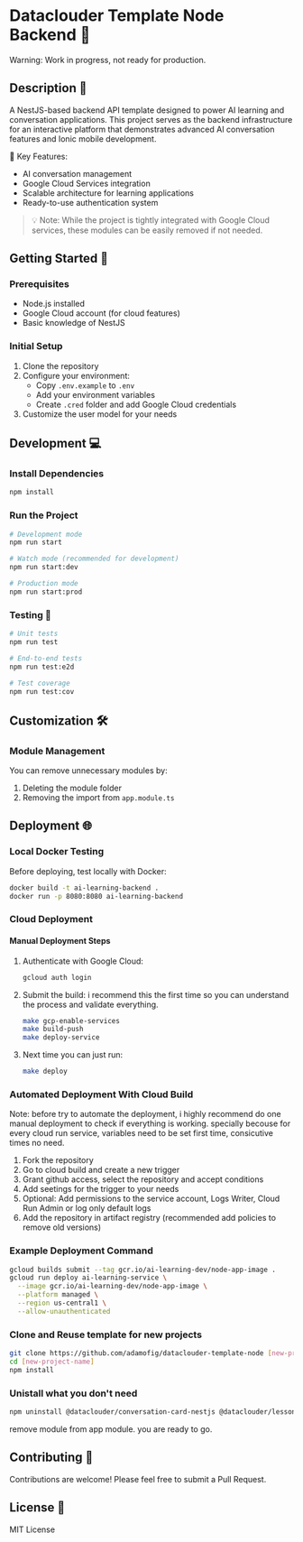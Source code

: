 # Dataclouder Template Node Backend 🤖

Warning: Work in progress, not ready for production.

## Description 📝

A NestJS-based backend API template designed to power AI learning and conversation applications. This project serves as the backend infrastructure for an interactive platform that demonstrates advanced AI conversation features and Ionic mobile development.

🎯 Key Features:

- AI conversation management
- Google Cloud Services integration
- Scalable architecture for learning applications
- Ready-to-use authentication system

> 💡 Note: While the project is tightly integrated with Google Cloud services, these modules can be easily removed if not needed.

## Getting Started 🚀

### Prerequisites

- Node.js installed
- Google Cloud account (for cloud features)
- Basic knowledge of NestJS

### Initial Setup

1. Clone the repository
2. Configure your environment:
   - Copy `.env.example` to `.env`
   - Add your environment variables
   - Create `.cred` folder and add Google Cloud credentials
3. Customize the user model for your needs

## Development 💻

### Install Dependencies

```bash
npm install
```

### Run the Project

```bash
# Development mode
npm run start

# Watch mode (recommended for development)
npm run start:dev

# Production mode
npm run start:prod
```

### Testing 🧪

```bash
# Unit tests
npm run test

# End-to-end tests
npm run test:e2d

# Test coverage
npm run test:cov
```

## Customization 🛠️

### Module Management

You can remove unnecessary modules by:

1. Deleting the module folder
2. Removing the import from `app.module.ts`

## Deployment 🌐

### Local Docker Testing

Before deploying, test locally with Docker:

```bash
docker build -t ai-learning-backend .
docker run -p 8080:8080 ai-learning-backend
```

### Cloud Deployment

#### Manual Deployment Steps

1. Authenticate with Google Cloud:

   ```bash
   gcloud auth login
   ```

2. Submit the build: i recommend this the first time so you can understand the process and validate everything.

   ```bash
   make gcp-enable-services
   make build-push
   make deploy-service
   ```

3. Next time you can just run:

   ```bash
   make deploy
   ```

### Automated Deployment With Cloud Build

Note: before try to automate the deployment, i highly recommend do one manual deployment to check if everything is working. specially becouse for every cloud run service, variables need to be set first time, consicutive times no need.

1. Fork the repository
2. Go to cloud build and create a new trigger
3. Grant github access, select the repository and accept conditions
4. Add seetings for the trigger to your needs
5. Optional: Add permissions to the service account, Logs Writer, Cloud Run Admin or log only default logs
6. Add the repository in artifact registry (recommended add policies to remove old versions)

### Example Deployment Command

```bash
gcloud builds submit --tag gcr.io/ai-learning-dev/node-app-image .
gcloud run deploy ai-learning-service \
  --image gcr.io/ai-learning-dev/node-app-image \
  --platform managed \
  --region us-central1 \
  --allow-unauthenticated
```

### Clone and Reuse template for new projects

```bash
git clone https://github.com/adamofig/dataclouder-template-node [new-project-name]
cd [new-project-name]
npm install
```

### Unistall what you don't need

```bash
npm uninstall @dataclouder/conversation-card-nestjs @dataclouder/lessons-nestjs @dataclouder/storage-uploader
```

remove module from app module. you are ready to go.

## Contributing 🤝

Contributions are welcome! Please feel free to submit a Pull Request.

## License 📄

MIT License
